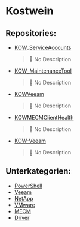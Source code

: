 # Kostwein

## Repositories:
- [KOW_ServiceAccounts](https://github.com/KOWThamielis/KOW_ServiceAccounts)
	> :memo: No Description
- [KOW_MaintenanceTool](https://github.com/KOWThamielis/KOW_MaintenanceTool)
	> :memo: No Description
- [KOWVeeam](https://github.com/KOWThamielis/KOWVeeam)
	> :memo: No Description
- [KOWMECMClientHealth](https://github.com/In-Pro-Org/KOWMECMClientHealth)
	> :memo: No Description
- [KOW-Veeam](https://github.com/In-Pro-Org/KOW-Veeam)
	> :memo: No Description

## Unterkategorien:
- [PowerShell](PowerShell.md)
- [Veeam](Veeam.md)
- [NetApp](NetApp.md)
- [VMware](VMware.md)
- [MECM](MECM.md)
- [Driver](Driver.md)

